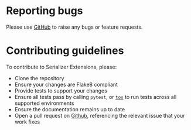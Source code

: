 # Reporting bugs
Please use [GitHub][github] to raise any bugs or feature requests.

# Contributing guidelines
To contribute to Serializer Extensions, please:

* Clone the repository
* Ensure your changes are Flake8 compliant
* Provide tests to support your changes
* Ensure all tests pass by calling `pytest`, or
  [`tox`](http://tox.readthedocs.org/en/latest/) to run tests across all
  supported environments
* Ensure the documentation remains up to date
* Open a pull request on [Github][github], referencing the relevant issue
  that your work fixes


[github]: https://github.com/evenicoulddoit/django-rest-framework-serializer-extensions
